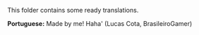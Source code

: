 This folder contains some ready translations.

**Portuguese:** Made by me! Haha' (Lucas Cota, BrasileiroGamer)
